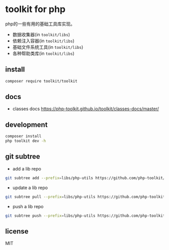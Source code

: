 # toolkit for php

php的一些有用的基础工具库实现。 

- 数据收集器(in `toolkit/libs`)
- 依赖注入容器(in `toolkit/libs`)
- 基础文件系统工具(in `toolkit/libs`)
- 各种帮助类库(in `toolkit/libs`)

## install

```bash
composer require toolkit/toolkit
```

## docs

- classes docs https://php-toolkit.github.io/toolkit/classes-docs/master/

## development

```bash
composer install
php toolkit dev -h
```

## git subtree

- add a lib repo

```bash
git subtree add --prefix=libs/php-utils https://github.com/php-toolkit/php-utils master --squash
```

- update a lib repo

```bash
git subtree pull --prefix=libs/php-utils https://github.com/php-toolkit/php-utils master --squash
```

- push a lib repo

```bash
git subtree push --prefix=libs/php-utils https://github.com/php-toolkit/php-utils master
```

## license

MIT
